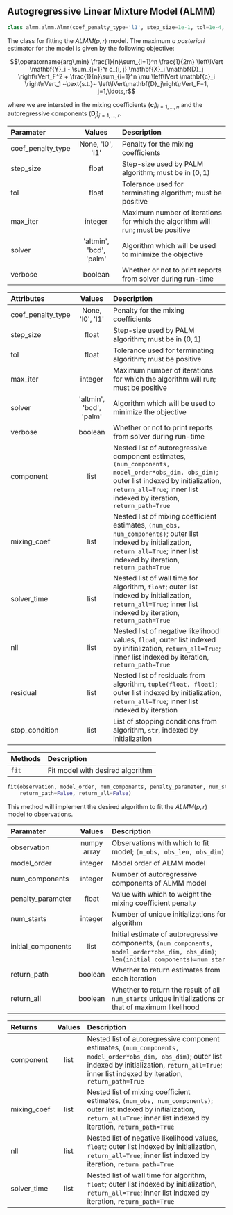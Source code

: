 ## Autogregressive Linear Mixture Model (ALMM)

```python
class almm.almm.Almm(coef_penalty_type='l1', step_size=1e-1, tol=1e-4, max_iter=int(2.5e3), solver='bcd', verbose=False)
```

The class for fitting the $`ALMM(p, r)`$ model. The maximum *a posteriori* estimator for the model is given by the following objective:

```math
\operatorname{arg\,min} \frac{1}{n}\sum_{i=1}^n \frac{1}{2m} \left\lVert \mathbf{Y}_i - \sum_{j=1}^r c_{i, j} \mathbf{X}_i \mathbf{D}_j \right\rVert_F^2 + \frac{1}{n}\sum_{i=1}^n \mu \left\lVert \mathbf{c}_i \right\rVert_1 ~\text{s.t.}~ \left\lVert\mathbf{D}_j\right\rVert_F=1, j=1,\ldots,r
```

where we are intersted in the mixing coefficients $`\left(\mathbf{c}_i\right)_{i=1,\ldots,n}`$ and the autoregressive components $`\left(\mathbf{D}_j\right)_{j=1,\ldots,r}`$. 

| Paramater | Values | Description |
| :--- | :---: | :--- |
| coef_penalty_type | None, 'l0', 'l1' | Penalty for the mixing coefficients |
| step_size | float | Step-size used by PALM algorithm; must be in $`(0, 1)`$ |
| tol | float | Tolerance used for terminating algorithm; must be positive |
| max_iter | integer | Maximum number of iterations for which the algorithm will run; must be positive |
| solver | 'altmin', 'bcd', 'palm' | Algorithm which will be used to minimize the objective |
| verbose | boolean | Whether or not to print reports from solver during run-time |

| Attributes | Values | Description |
| :--- | :---: | :--- |
| coef_penalty_type | None, 'l0', 'l1' | Penalty for the mixing coefficients |
| step_size | float | Step-size used by PALM algorithm; must be in $`(0, 1)`$ |
| tol | float | Tolerance used for terminating algorithm; must be positive |
| max_iter | integer | Maximum number of iterations for which the algorithm will run; must be positive |
| solver | 'altmin', 'bcd', 'palm' | Algorithm which will be used to minimize the objective |
| verbose | boolean | Whether or not to print reports from solver during run-time |
| component | list |  Nested list of autoregressive component estimates, `(num_components, model_order*obs_dim, obs_dim)`; outer list indexed by initialization, `return_all=True`; inner list indexed by iteration, `return_path=True` |
| mixing_coef | list | Nested list of mixing coefficient estimates, `(num_obs, num_components)`; outer list indexed by initialization, `return_all=True`; inner list indexed by iteration, `return_path=True` |
| solver_time | list | Nested list of wall time for algorithm, `float`; outer list indexed by initialization, `return_all=True`; inner list indexed by iteration, `return_path=True` |
| nll | list | Nested list of negative likelihood values, `float`; outer list indexed by initialization, `return_all=True`; inner list indexed by iteration, `return_path=True` |
| residual | list | Nested list of residuals from algorithm, `tuple(float, float)`; outer list indexed by initialization, `return_all=True`; inner list indexed by iteration |
| stop_condition | list | List of stopping conditions from algorithm, `str`, indexed by initialization |

| Methods | Description |
| :--- | :--- |
| `fit` | Fit model with desired algorithm |

```python
fit(observation, model_order, num_components, penalty_parameter, num_starts=5, initial_component=None, 
    return_path=False, return_all=False)
```

This method will implement the desired algorithm to fit the $`ALMM(p, r)`$ model to observations.

| Paramater | Values | Description |
| :--- | :---: | :--- |
| observation | numpy array | Observations with which to fit model; `(n_obs, obs_len, obs_dim)` |
| model_order | integer | Model order of ALMM model |
| num_components | integer | Number of autoregressive components of ALMM model |
| penalty_parameter | float | Value with which to weight the mixing coefficient penalty |
| num_starts | integer | Number of unique initializations for algorithm |
| initial_components | list | Initial estimate of autoregressive components, `(num_components, model_order*obs_dim, obs_dim)`; `len(initial_components)=num_starts` |
| return_path | boolean | Whether to return estimates from each iteration |
| return_all | boolean | Whether to return the result of all `num_starts` unique initializations or that of maximum likelihood |


| Returns | Values | Description |
| :--- | :---: | :--- |
| component | list |  Nested list of autoregressive component estimates, `(num_components, model_order*obs_dim, obs_dim)`; outer list indexed by initialization, `return_all=True`; inner list indexed by iteration, `return_path=True` |
| mixing_coef | list | Nested list of mixing coefficient estimates, `(num_obs, num_components)`; outer list indexed by initialization, `return_all=True`; inner list indexed by iteration, `return_path=True` |
| nll | list | Nested list of negative likelihood values, `float`; outer list indexed by initialization, `return_all=True`; inner list indexed by iteration, `return_path=True` |
| solver_time | list | Nested list of wall time for algorithm, `float`; outer list indexed by initialization, `return_all=True`; inner list indexed by iteration, `return_path=True` |